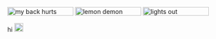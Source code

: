 <p float="left">
<img src="https://images2.imgbox.com/5f/cc/gqyirNIW_o.gif" width="150px" height="20px" title="my back hurts">
  <img src="https://images2.imgbox.com/23/4d/C8P6mt20_o.gif" width="150px" height="20px" title="lemon demon">
  <img src="https://images2.imgbox.com/ed/a8/VC3AracG_o.gif" width="150px" height="20px" title="lights out">
</p>

hi <img src="https://images2.imgbox.com/fa/19/vWhkPrPH_o.gif" width="20px" height="20px">
